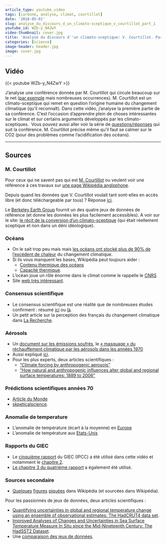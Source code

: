 ```yaml
---
article_type: youtube_video
tags: [carbone, analyse, climat, courtillot]
date: '2018-05-01'
slug: analyse_du_discours_d_un_climato-sceptique_v_courtillot_part_1
youtube_id: WZb-y_N4ZwY
video-thumbnail: cover.jpg
title: 'Analyse du discours d''un climato-sceptique: V. Courtillot. Part. 1'
categories: [science]
image-header: header.jpg
image: cover.jpg
---
```


## Vidéo

{{< youtube WZb-y_N4ZwY >}}

J’analyse une conférence donnée par M. Courtillot qui circule beaucoup
sur le net ([par exemple](https://www.youtube.com/watch?v=s1LL7Fq1qX0)
mais nombreuses occurrences). M. Courtillot est un climato-sceptique qui
remet en question l’origine humaine du changement climatique (qu’il
reconnaît). Dans cette vidéo, j’analyse la première partie de sa
conférence. C’est l’occasion d’apprendre plein de choses intéressantes
sur le climat et sur certains arguments développés par les
climato-sceptiques.  Vous pouvez aussi aller voir la série de
[questions/réponses](https://www.youtube.com/watch?v=s1LL7Fq1qX0) qui
suit la conférence. M. Courtillot précise même qu’il faut se calmer sur
le CO2 (pour des problèmes comme l’acidification des océans).


<hr>

## Sources

### M. Courtillot

Pour ceux qui ne savent pas qui est [M. Courtillot](https://fr.wikipedia.org/wiki/Vincent_Courtillot) ou veulent voir une référence à ces travaux sur [une page Wikipédia anglophone](https://en.wikipedia.org/wiki/Extinction_event).

Depuis quand les données que V. Courtillot voulait tant sont-elles en accès libre (et donc téléchargeable par tous) ? Réponse [ici](https://www.newscientist.com/article/dn20739-ok-climate-sceptics-heres-the-raw-data-you-wanted/).

Le [Berkeley Earth Group](http://berkeleyearth.org/) fournit un des quatre jeux de données de référence (et donne les données les plus facilement accessibles). A voir sur le site: [le récit de la conversion d’un climato-sceptique](http://blogs.berkeley.edu/2012/07/30/the-conversion-of-a-climate-change-skeptic/) (qui était réellement sceptique et non dans un déni idéologique).

### Océans

- On le sait trop peu mais mais [les océans ont stocké plus de 90% de l’excédent de chaleur](https://www.skepticalscience.com/Ocean-Heat-Content-And-The-Importance-Of-The-Deep-Ocean.html) du changement climatique. 
- Si ils vous manquent les bases, Wikipédia peut toujours aider : 
  - [Contenu thermique des océans](https://en.wikipedia.org/wiki/Ocean_heat_content) 
  - [Capacité thermique](https://fr.wikipedia.org/wiki/Capacit%C3%A9_thermique_volumique). 
- L’océan joue un rôle énorme dans le climat comme le rappelle le [CNRS](http://www.insu.cnrs.fr/environnement/la-machine-climatique-l-ocean)
- Site [web très intéressant](https://ocean-climate.org/?p=4104).

### Consensus scientifique

- Le consensus scientifique est une réalité que de nombreuses études confirment : résumé [ici](https://www.skepticalscience.com/global-warming-scientific-consensus-advanced.htm) ou [là](https://www.desmogblog.com/2012/11/15/why-climate-deniers-have-no-credibility-science-one-pie-chart).
- Un petit article sur la perception des français du changement climatique dans [La Recherche](https://www.larecherche.fr/climat-sondage/les-fran%C3%A7ais-ont-une-vision-d%C3%A9form%C3%A9e-du-r%C3%A9chauffement-climatique).

### Aérosols

- Un [document sur les émissions soufrés](https://www.pnnl.gov/main/publications/external/technical_reports/PNNL-14537.pdf), le [« masquage » du réchauffement climatique par les aérosols dans les années 1970](https://www.skepticalscience.com/aerosols-global-warming.htm)
- Aussi expliqué [ici](https://www.skepticalscience.com/print.php?r=267).
- Pour les plus experts, deux articles scientifiques : 
  - [“Climate forcing by anthropogenic aerosols”](http://science.sciencemag.org/content/255/5043/423) 
  - [“How natural and anthropogenic influences alter global and regional surface temperatures: 1889 to 2006”](https://agupubs.onlinelibrary.wiley.com/doi/abs/10.1029/2008GL034864)

### Prédictions scientifiques années 70

- [Article du Monde](https://www.lemonde.fr/cop21/article/2015/10/22/hoax-climatique-3-dans-les-annees-1970-les-scientifiques-prevoyaient-un-refroidissement_4794858_4527432.html)
- [skpeticalscience](https://skepticalscience.com/ice-age-predictions-in-1970s-intermediate.htm).

### Anomalie de temperature

- L’anomalie de température (écart à la moyenne) en [Europe](https://www.eea.europa.eu/data-and-maps/indicators/global-and-european-temperature-8/assessment)
- L’anomalie de température aux [Etats-Unis](https://www.epa.gov/climate-indicators/climate-change-indicators-us-and-global-temperature)

### Rapports du GIEC

- Le [cinquième rapport](http://www.ipcc.ch/report/ar5/wg1/) du GIEC (IPCC) a été utilisé dans cette vidéo et notamment le [chapitre 2](http://www.ipcc.ch/pdf/assessment-report/ar5/wg1/WG1AR5_Chapter02_FINAL.pdf).
- [Le chapitre 3 du quatrième rapport](http://www.ipcc.ch/pdf/assessment-report/ar4/wg1/ar4-wg1-chapter3.pdf) a également été utilisé.

### Sources secondaire

- [Quelques](https://fr.wikipedia.org/wiki/R%C3%A9chauffement_climatique#/media/File:Global_Temperature_Anomaly.svg) [figures](https://en.wikipedia.org/wiki/Sea_surface_temperature#/media/File:Annual_Mean_Temperature_Change_for_Land_and_for_Ocean_NASA_GISTEMP_2017_October.png) [piquées](https://fr.wikipedia.org/wiki/R%C3%A9chauffement_climatique#/media/File:Forcage_radiatif.png) dans Wikipédia (et sourcées dans Wikipédia).

Pour les passionnés de jeux de données, deux articles scientifiques :

- [Quantifying uncertainties in global and regional temperature change using an ensemble of observational estimates: The HadCRUT4 data set](https://agupubs.onlinelibrary.wiley.com/doi/abs/10.1029/2011JD017187).
- [Improved Analyses of Changes and Uncertainties in Sea Surface Temperature Measure In Situ since the Mid-Nineteenth Century: The HadSST2 Dataset](https://agupubs.onlinelibrary.wiley.com/doi/abs/10.1029/2011JD017187).  
- Une [comparaison des jeux de données](https://climatedataguide.ucar.edu/climate-data/global-temperature-data-sets-overview-comparison-table).
